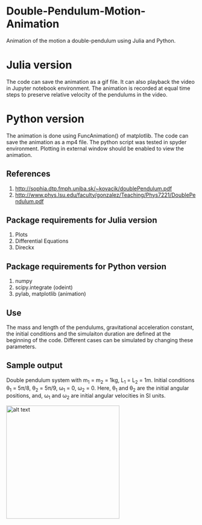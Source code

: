 # Double-Pendulum-Motion-Animation
Animation of the motion a double-pendulum using Julia and Python.

# Julia version
The code can save the animation as a gif file. It can also playback the video in Jupyter notebook environment. The animation is recorded at equal time steps to preserve relative velocity of the pendulums in the video.

# Python version
The animation is done using FuncAnimation() of matplotlib. The code can save the animation as a mp4 file. The python script was tested in spyder environment. Plotting in external window should be enabled to view the animation.


## References
1. http://sophia.dtp.fmph.uniba.sk/~kovacik/doublePendulum.pdf
2. http://www.phys.lsu.edu/faculty/gonzalez/Teaching/Phys7221/DoublePendulum.pdf


## Package requirements for Julia version
 1. Plots
 2. Differential Equations
 3. Direckx

## Package requirements for Python version
 1. numpy
 2. scipy.integrate (odeint)
 3. pylab, matplotlib (animation) 


## Use
The mass and length of the pendulums, gravitational acceleration constant, the initial conditions and the simulaiton duration are defined at the beginning of the code. Different cases can be simulated by changing these parameters. 




## Sample output
Double pendulum system with m<sub>1</sub> = m<sub>2</sub> = 1kg, L<sub>1</sub> = L<sub>2</sub> = 1m. Initial conditions θ<sub>1</sub> = 5π/8, θ<sub>2</sub> = 5π/9, ω<sub>1</sub> = 0, ω<sub>2</sub> = 0. Here, θ<sub>1</sub> and θ<sub>2</sub> are the initial angular positions, and, ω<sub>1</sub> and ω<sub>2</sub> are initial angular velocities in SI units.


<img src="https://github.com/zaman13/Double-Pendulum-Motion-Animation/blob/master/sample_output.gif" alt="alt text" width="300">
